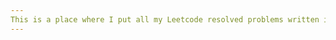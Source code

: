 ```yaml
---
This is a place where I put all my Leetcode resolved problems written in Python and Javascript
---
```

